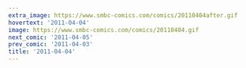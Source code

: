```yaml
---
extra_image: https://www.smbc-comics.com/comics/20110404after.gif
hovertext: '2011-04-04'
image: https://www.smbc-comics.com/comics/20110404.gif
next_comic: '2011-04-05'
prev_comic: '2011-04-03'
title: '2011-04-04'
---
```


